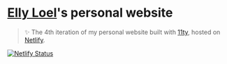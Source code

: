 # [Elly Loel](https://ellyloel.com/)'s personal website

> ✨ The 4th iteration of my personal website built with [11ty](https://11ty.dev/), hosted on [Netlify](https://netlify.com/).

[![Netlify Status](https://api.netlify.com/api/v1/badges/eccc72d8-90f4-4394-80d5-418c154be431/deploy-status)](https://app.netlify.com/sites/e11y/deploys)
